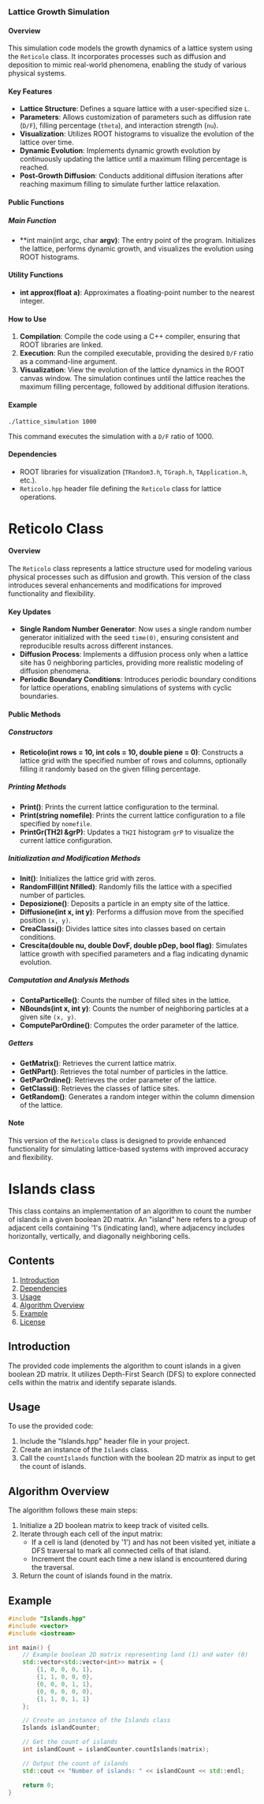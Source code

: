 ### Lattice Growth Simulation

#### Overview
This simulation code models the growth dynamics of a lattice system using the `Reticolo` class. It incorporates processes such as diffusion and deposition to mimic real-world phenomena, enabling the study of various physical systems.

#### Key Features
- **Lattice Structure**: Defines a square lattice with a user-specified size `L`.
- **Parameters**: Allows customization of parameters such as diffusion rate (`D/F`), filling percentage (`theta`), and interaction strength (`nu`).
- **Visualization**: Utilizes ROOT histograms to visualize the evolution of the lattice over time.
- **Dynamic Evolution**: Implements dynamic growth evolution by continuously updating the lattice until a maximum filling percentage is reached.
- **Post-Growth Diffusion**: Conducts additional diffusion iterations after reaching maximum filling to simulate further lattice relaxation.

#### Public Functions

##### Main Function
- **int main(int argc, char **argv)**: The entry point of the program. Initializes the lattice, performs dynamic growth, and visualizes the evolution using ROOT histograms.

#### Utility Functions
- **int approx(float a)**: Approximates a floating-point number to the nearest integer.

#### How to Use
1. **Compilation**: Compile the code using a C++ compiler, ensuring that ROOT libraries are linked.
2. **Execution**: Run the compiled executable, providing the desired `D/F` ratio as a command-line argument.
3. **Visualization**: View the evolution of the lattice dynamics in the ROOT canvas window. The simulation continues until the lattice reaches the maximum filling percentage, followed by additional diffusion iterations.

#### Example
```
./lattice_simulation 1000
```
This command executes the simulation with a `D/F` ratio of 1000.

#### Dependencies
- ROOT libraries for visualization (`TRandom3.h`, `TGraph.h`, `TApplication.h`, etc.).
- `Reticolo.hpp` header file defining the `Reticolo` class for lattice operations.

# Reticolo Class 

#### Overview
The `Reticolo` class represents a lattice structure used for modeling various physical processes such as diffusion and growth. This version of the class introduces several enhancements and modifications for improved functionality and flexibility.

#### Key Updates
- **Single Random Number Generator**: Now uses a single random number generator initialized with the seed `time(0)`, ensuring consistent and reproducible results across different instances.
- **Diffusion Process**: Implements a diffusion process only when a lattice site has 0 neighboring particles, providing more realistic modeling of diffusion phenomena.
- **Periodic Boundary Conditions**: Introduces periodic boundary conditions for lattice operations, enabling simulations of systems with cyclic boundaries.

#### Public Methods

##### Constructors
- **Reticolo(int rows = 10, int cols = 10, double piene = 0)**: Constructs a lattice grid with the specified number of rows and columns, optionally filling it randomly based on the given filling percentage.

##### Printing Methods
- **Print()**: Prints the current lattice configuration to the terminal.
- **Print(string nomefile)**: Prints the current lattice configuration to a file specified by `nomefile`.
- **PrintGr(TH2I &grP)**: Updates a `TH2I` histogram `grP` to visualize the current lattice configuration.

##### Initialization and Modification Methods
- **Init()**: Initializes the lattice grid with zeros.
- **RandomFill(int Nfilled)**: Randomly fills the lattice with a specified number of particles.
- **Deposizione()**: Deposits a particle in an empty site of the lattice.
- **Diffusione(int x, int y)**: Performs a diffusion move from the specified position `(x, y)`.
- **CreaClassi()**: Divides lattice sites into classes based on certain conditions.
- **Crescita(double nu, double DovF, double pDep, bool flag)**: Simulates lattice growth with specified parameters and a flag indicating dynamic evolution.

##### Computation and Analysis Methods
- **ContaParticelle()**: Counts the number of filled sites in the lattice.
- **NBounds(int x, int y)**: Counts the number of neighboring particles at a given site `(x, y)`.
- **ComputeParOrdine()**: Computes the order parameter of the lattice.

##### Getters
- **GetMatrix()**: Retrieves the current lattice matrix.
- **GetNPart()**: Retrieves the total number of particles in the lattice.
- **GetParOrdine()**: Retrieves the order parameter of the lattice.
- **GetClassi()**: Retrieves the classes of lattice sites.
- **GetRandom()**: Generates a random integer within the column dimension of the lattice.

#### Note
This version of the `Reticolo` class is designed to provide enhanced functionality for simulating lattice-based systems with improved accuracy and flexibility.

# Islands class

This class contains an implementation of an algorithm to count the number of islands in a given boolean 2D matrix. An "island" here refers to a group of adjacent cells containing '1's (indicating land), where adjacency includes horizontally, vertically, and diagonally neighboring cells.

## Contents

1. [Introduction](#introduction)
2. [Dependencies](#dependencies)
3. [Usage](#usage)
4. [Algorithm Overview](#algorithm-overview)
5. [Example](#example)
6. [License](#license)

## Introduction

The provided code implements the algorithm to count islands in a given boolean 2D matrix. It utilizes Depth-First Search (DFS) to explore connected cells within the matrix and identify separate islands.

## Usage

To use the provided code:

1. Include the "Islands.hpp" header file in your project.
2. Create an instance of the `Islands` class.
3. Call the `countIslands` function with the boolean 2D matrix as input to get the count of islands.

## Algorithm Overview

The algorithm follows these main steps:

1. Initialize a 2D boolean matrix to keep track of visited cells.
2. Iterate through each cell of the input matrix:
    - If a cell is land (denoted by '1') and has not been visited yet, initiate a DFS traversal to mark all connected cells of that island.
    - Increment the count each time a new island is encountered during the traversal.
3. Return the count of islands found in the matrix.

## Example

```cpp
#include "Islands.hpp"
#include <vector>
#include <iostream>

int main() {
    // Example boolean 2D matrix representing land (1) and water (0)
    std::vector<std::vector<int>> matrix = {
        {1, 0, 0, 0, 1},
        {1, 1, 0, 0, 0},
        {0, 0, 0, 1, 1},
        {0, 0, 0, 0, 0},
        {1, 1, 0, 1, 1}
    };

    // Create an instance of the Islands class
    Islands islandCounter;

    // Get the count of islands
    int islandCount = islandCounter.countIslands(matrix);

    // Output the count of islands
    std::cout << "Number of islands: " << islandCount << std::endl;

    return 0;
}
